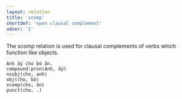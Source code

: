 ```yaml
---
layout: relation
title: 'xcomp'
shortdef: 'open clausal complement'
udver: '2'
---
```


The xcomp relation is used for clausal complements of verbs which function like objects.

~~~ sdparse
Anh ấy cho bò ăn.
compound:pron(Anh, ấy)
nsubj(cho, anh)
obj(cho, bò)
xcomp(cho, ăn)
punct(cho, .)
~~~

<!-- Interlanguage links updated Ne 5. května 2024, 18:21:50 CEST -->
